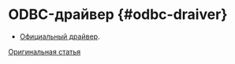 # ODBC-драйвер {#odbc-draiver}

- [Официальный драйвер](https://github.com/ClickHouse/clickhouse-odbc).

[Оригинальная статья](https://clickhouse.tech/docs/ru/interfaces/odbc/) <!--hide-->
